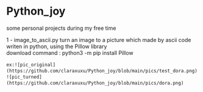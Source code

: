 # Python_joy
some personal projects during my free time

1 - image_to_ascii.py
    turn an image to a picture which made by ascii code <br />
    writen in python, using the Pillow library <br />
    download command : python3 -m pip install Pillow <br />
    
    ex:![pic_original](https://github.com/claraxuxu/Python_joy/blob/main/pics/test_dora.png)
    ![pic_turned](https://github.com/claraxuxu/Python_joy/blob/main/pics/dora.png)
